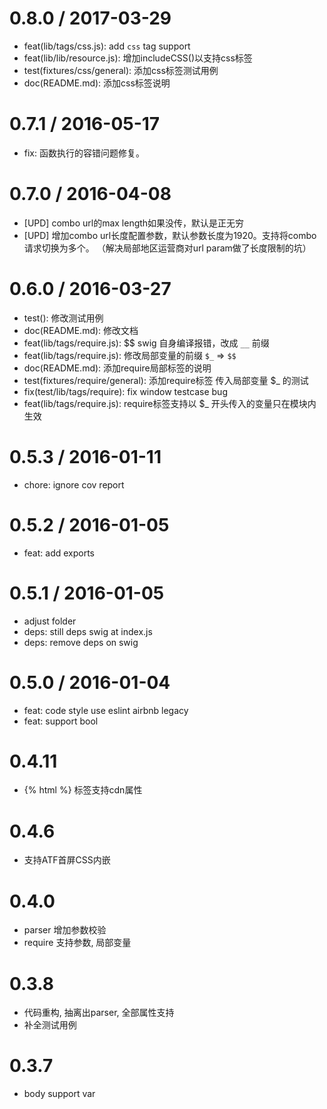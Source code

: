
0.8.0 / 2017-03-29
==================

  * feat(lib/tags/css.js): add `css` tag support
  * feat(lib/lib/resource.js): 增加includeCSS()以支持css标签
  * test(fixtures/css/general): 添加css标签测试用例
  * doc(README.md): 添加css标签说明

0.7.1 / 2016-05-17
==================

  * fix:  函数执行的容错问题修复。

0.7.0 / 2016-04-08
==================

  * [UPD] combo url的max length如果没传，默认是正无穷
  * [UPD] 增加combo url长度配置参数，默认参数长度为1920。支持将combo请求切换为多个。 （解决局部地区运营商对url param做了长度限制的坑）

0.6.0 / 2016-03-27
==================

  * test(): 修改测试用例
  * doc(README.md): 修改文档
  * feat(lib/tags/require.js):  $$ swig 自身编译报错，改成 `__` 前缀
  * feat(lib/tags/require.js): 修改局部变量的前缀 `$_` => `$$`
  * doc(README.md): 添加require局部标签的说明
  * test(fixtures/require/general): 添加require标签 传入局部变量 $_  的测试
  * fix(test/lib/tags/require): fix window testcase bug
  * feat(lib/tags/require.js): require标签支持以 $_ 开头传入的变量只在模块内生效

0.5.3 / 2016-01-11
==================

  * chore: ignore cov report

0.5.2 / 2016-01-05
==================

  * feat: add exports

0.5.1 / 2016-01-05
==================

  * adjust folder
  * deps: still deps swig at index.js
  * deps: remove deps on swig

0.5.0 / 2016-01-04
==================

  * feat: code style use eslint airbnb legacy
  * feat: support bool

0.4.11
==================
  * {% html %} 标签支持cdn属性

0.4.6
==================
  * 支持ATF首屏CSS内嵌

0.4.0
==================
  * parser 增加参数校验
  * require 支持参数, 局部变量

0.3.8
==================
  * 代码重构, 抽离出parser, 全部属性支持
  * 补全测试用例

0.3.7
==================
  * body support var
